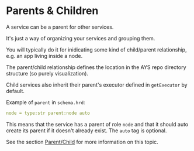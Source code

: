 # Parents & Children

A service can be a parent for other services.

It's just a way of organizing your services and grouping them.

You will typically do it for inidicating some kind of child/parent relationship, e.g. an app living inside a node.

The parent/child relationship defines the location in the AYS repo directory structure (so purely visualization).

Child services also inherit their parent's executor defined in `getExecutor` by default.

Example of `parent` in `schema.hrd`:

```yaml
node = type:str parent:node auto
```

This means that the service has a parent of role `node` and that it should auto create its parent if it doesn't already exist. The `auto` tag is optional.

See the section [Parent/Child](../FileDetails/Parent-Child.md) for more information on this topic.
